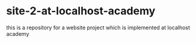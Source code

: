 # site-2-at-localhost-academy
this is a repository for a website project which is implemented at localhost academy

